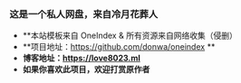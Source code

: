 ### 这是一个私人网盘，来自冷月花葬人

- **本站模板来自 OneIndex & 所有资源来自网络收集（侵删）
- **项目地址：https://github.com/donwa/oneindex **                  
- **博客地址：https://love8023.ml**
- **如果你喜欢此项目，欢迎打赏原作者**
